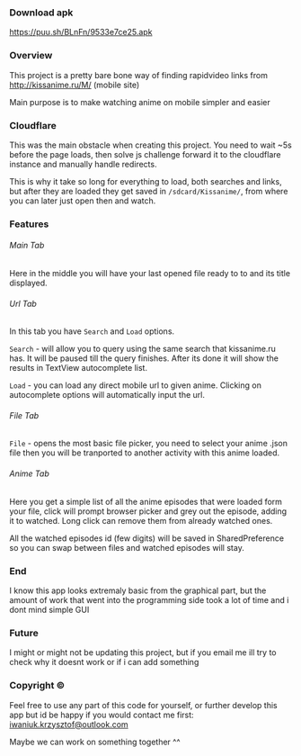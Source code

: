 ### Download apk
https://puu.sh/BLnFn/9533e7ce25.apk

### Overview

This project is a pretty bare bone way of finding rapidvideo links from http://kissanime.ru/M/ (mobile site)

Main purpose is to make watching anime on mobile simpler and easier


### Cloudflare
This was the main obstacle when creating this project. You need to wait ~5s before the page loads, then solve js challenge forward it to the cloudflare instance and manually handle redirects.

This is why it take so long for everything to load, both searches and links, but after they are loaded they get saved in `/sdcard/Kissanime/`, from where you can later just open then and watch.


### Features

###### Main Tab
Here in the middle you will have your last opened file ready to to and its title displayed.

###### Url Tab
In this tab you have `Search` and `Load` options.

`Search` - will allow you to query using the same search that kissanime.ru has. It will be paused till the query finishes. After its done it will show the results in TextView autocomplete list.

`Load` - you can load any direct mobile url to given anime. Clicking on autocomplete options will automatically input the url.

###### File Tab
`File` - opens the most basic file picker, you need to select your anime .json file then you will be tranported to another activity with this anime loaded.


###### Anime Tab
Here you get a simple list of all the anime episodes that were loaded form your file, click will prompt browser picker and grey out the episode, adding it to watched. Long click can remove them from already watched ones.

All the watched episodes id (few digits) will be saved in SharedPreference so you can swap between files and watched episodes will stay.

### End
I know this app looks extremaly basic from the graphical part, but the amount of work that went into the programming side took a lot of time and i dont mind simple GUI

### Future
I might or might not be updating this project, but if you email me ill try to check why it doesnt work or if i can add something

### Copyright &copy;
Feel free to use any part of this code for yourself, or further develop this app but id be happy if you would contact me first: iwaniuk.krzysztof@outlook.com

Maybe we can work on something together ^^
